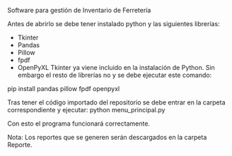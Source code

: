Software para gestión de Inventario de Ferretería

Antes de abrirlo se debe tener instalado python y las siguientes librerías:
- Tkinter
- Pandas
- Pillow
- fpdf
- OpenPyXL
Tkinter ya viene incluido en la instalación de Python. Sin embargo el resto de librerías no y se debe ejecutar este comando:

pip install pandas pillow fpdf openpyxl

Tras tener el código importado del repositorio se debe entrar en la carpeta correspondiente y ejecutar:
python menu_principal.py

Con esto el programa funcionará correctamente.

Nota: Los reportes que se generen serán descargados en la carpeta Reporte.
